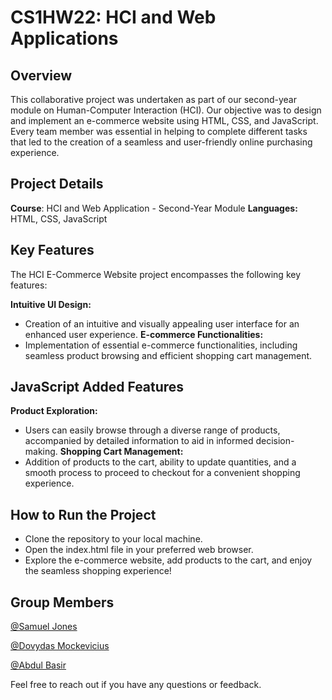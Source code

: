 # CS1HW22: HCI and Web Applications

## Overview

This collaborative project was undertaken as part of our second-year module on Human-Computer Interaction (HCI). Our objective was to design and implement an e-commerce website using HTML, CSS, and JavaScript. Every team member was essential in helping to complete different tasks that led to the creation of a seamless and user-friendly online purchasing experience.

## Project Details

**Course**: HCI and Web Application - Second-Year Module
**Languages:** HTML, CSS, JavaScript

## Key Features

The HCI E-Commerce Website project encompasses the following key features:

**Intuitive UI Design:**
- Creation of an intuitive and visually appealing user interface for an enhanced user experience.
**E-commerce Functionalities:**
- Implementation of essential e-commerce functionalities, including seamless product browsing and efficient shopping cart management.

## JavaScript Added Features
**Product Exploration:**
- Users can easily browse through a diverse range of products, accompanied by detailed information to aid in informed decision-making.
**Shopping Cart Management:**
- Addition of products to the cart, ability to update quantities, and a smooth process to proceed to checkout for a convenient shopping experience.

## How to Run the Project

- Clone the repository to your local machine.
- Open the index.html file in your preferred web browser.
- Explore the e-commerce website, add products to the cart, and enjoy the seamless shopping experience!

## Group Members
[@Samuel Jones](https://github.com/Joness07) 

[@Dovydas Mockevicius](https://github.com/dovydas0?tab=repositories)

[@Abdul Basir](https://github.com/Abdulbasir456)

Feel free to reach out if you have any questions or feedback.

